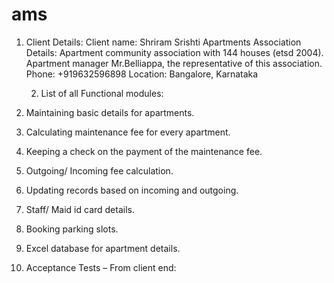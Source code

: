 # ams
1.	Client Details:
Client name: Shriram Srishti Apartments Association  
          Details: Apartment community association with 144 houses (etsd 2004).
          Apartment manager Mr.Belliappa, the representative of this association.
          Phone: +919632596898
          Location: Bangalore, Karnataka

      2.	List of all Functional modules:
1.	Maintaining basic details for apartments.
2.	Calculating maintenance fee for every apartment.
3.	Keeping a check on the payment of the maintenance fee.
4.	Outgoing/ Incoming fee calculation. 
5.	Updating records based on incoming and outgoing.
6.	Staff/ Maid id card details. 
7.	Booking parking slots. 
8.	Excel database for apartment details.




3. Acceptance Tests – From client end:






 













